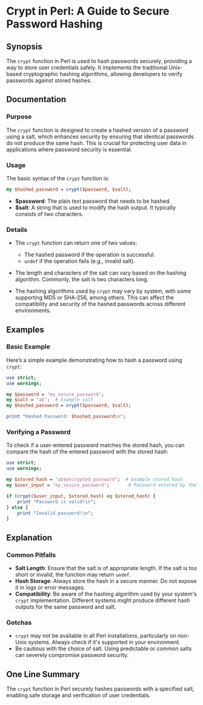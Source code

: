 <!--
Meta Description: # Crypt in Perl: A Guide to Secure Password Hashing ## Synopsis The `crypt` function in Perl is used to hash passwords securely, providing a way to st...
Meta Keywords: password, salt, crypt, hash, perl
-->

# Crypt in Perl: A Guide to Secure Password Hashing

## Synopsis
The `crypt` function in Perl is used to hash passwords securely, providing a way to store user credentials safely. It implements the traditional Unix-based cryptographic hashing algorithms, allowing developers to verify passwords against stored hashes.

## Documentation

### Purpose
The `crypt` function is designed to create a hashed version of a password using a salt, which enhances security by ensuring that identical passwords do not produce the same hash. This is crucial for protecting user data in applications where password security is essential.

### Usage
The basic syntax of the `crypt` function is:

```perl
my $hashed_password = crypt($password, $salt);
```

- **$password**: The plain text password that needs to be hashed.
- **$salt**: A string that is used to modify the hash output. It typically consists of two characters.

### Details
- The `crypt` function can return one of two values:
  - The hashed password if the operation is successful.
  - `undef` if the operation fails (e.g., invalid salt).
  
- The length and characters of the salt can vary based on the hashing algorithm. Commonly, the salt is two characters long.

- The hashing algorithms used by `crypt` may vary by system, with some supporting MD5 or SHA-256, among others. This can affect the compatibility and security of the hashed passwords across different environments.

## Examples

### Basic Example
Here’s a simple example demonstrating how to hash a password using `crypt`:

```perl
use strict;
use warnings;

my $password = 'my_secure_password';
my $salt = 'ab';  # Example salt
my $hashed_password = crypt($password, $salt);

print "Hashed Password: $hashed_password\n";
```

### Verifying a Password
To check if a user-entered password matches the stored hash, you can compare the hash of the entered password with the stored hash:

```perl
use strict;
use warnings;

my $stored_hash = 'ab$encrypted_password';  # Example stored hash
my $user_input = 'my_secure_password';       # Password entered by the user

if (crypt($user_input, $stored_hash) eq $stored_hash) {
    print "Password is valid!\n";
} else {
    print "Invalid password!\n";
}
```

## Explanation
### Common Pitfalls
- **Salt Length**: Ensure that the salt is of appropriate length. If the salt is too short or invalid, the function may return `undef`.
- **Hash Storage**: Always store the hash in a secure manner. Do not expose it in logs or error messages.
- **Compatibility**: Be aware of the hashing algorithm used by your system's `crypt` implementation. Different systems might produce different hash outputs for the same password and salt.

### Gotchas
- `crypt` may not be available in all Perl installations, particularly on non-Unix systems. Always check if it's supported in your environment.
- Be cautious with the choice of salt. Using predictable or common salts can severely compromise password security.

## One Line Summary
The `crypt` function in Perl securely hashes passwords with a specified salt, enabling safe storage and verification of user credentials.